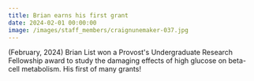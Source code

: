 ```yaml
---
title: Brian earns his first grant
date: 2024-02-01 00:00:00
image: /images/staff_members/craignunemaker-037.jpg
---
```

(February, 2024) Brian List won a Provost's Undergraduate Research Fellowship award to study the damaging effects of high glucose on beta-cell metabolism. His first of many grants!